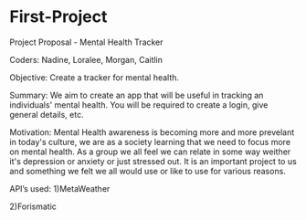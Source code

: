 # First-Project
Project Proposal - Mental Health Tracker

Coders: Nadine, Loralee, Morgan, Caitlin

Objective: Create a tracker for mental health.

Summary: We aim to create an app that will be useful in tracking an individuals' mental health. You will be required to create a login, give general details, etc. 

Motivation: Mental Health awareness is becoming more and more prevelant in today's culture, we are as a society learning that we need to focus more on mental health. As a group we all feel we can relate in some way weither it's depression or anxiety or just stressed out. It is an important project to us and something we felt we all would use or like to use for various reasons.

API’s used:
1)MetaWeather

2)Forismatic

